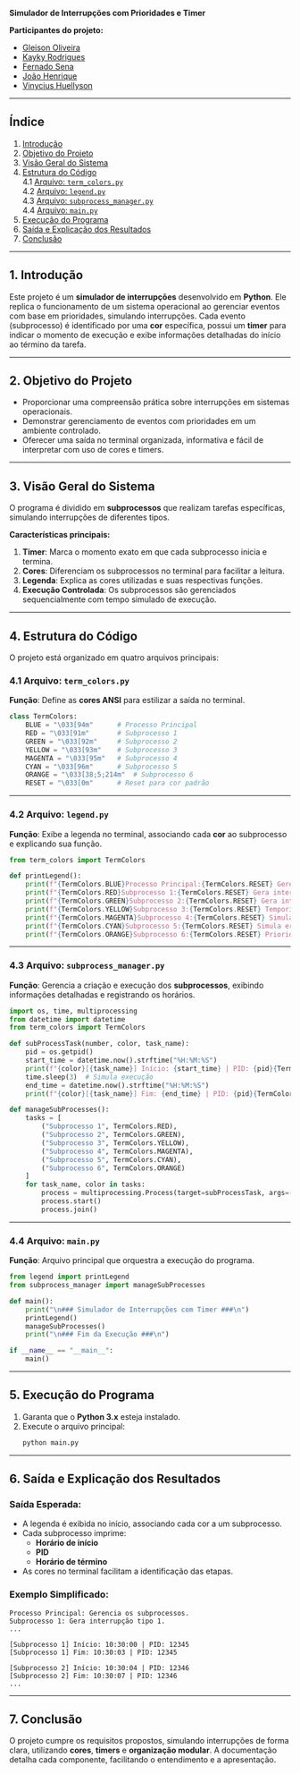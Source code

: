 **Simulador de Interrupções com Prioridades e Timer**  

**Participantes do projeto:**

- [Gleison Oliveira](https://github.com/gleiSUN)
- [Kayky Rodrigues](https://github.com/xFrostzss)
- [Fernado Sena](https://github.com/xFrostzss)
- [João Henrique](https://github.com/xFrostzss)
- [Vinycius Huellyson](https://github.com/sh1ftx)

---

## **Índice**  

1. [Introdução](#1-introdução)  
2. [Objetivo do Projeto](#2-objetivo-do-projeto)  
3. [Visão Geral do Sistema](#3-visão-geral-do-sistema)  
4. [Estrutura do Código](#4-estrutura-do-código)  
    4.1 [Arquivo: `term_colors.py`](#41-arquivo-term_colorspy)  
    4.2 [Arquivo: `legend.py`](#42-arquivo-legendpy)  
    4.3 [Arquivo: `subprocess_manager.py`](#43-arquivo-subprocess_managerpy)  
    4.4 [Arquivo: `main.py`](#44-arquivo-mainpy)  
5. [Execução do Programa](#5-execução-do-programa)  
6. [Saída e Explicação dos Resultados](#6-saída-e-explicação-dos-resultados)  
7. [Conclusão](#7-conclusão)  

---

## **1. Introdução**  
Este projeto é um **simulador de interrupções** desenvolvido em **Python**. Ele replica o funcionamento de um sistema operacional ao gerenciar eventos com base em prioridades, simulando interrupções. Cada evento (subprocesso) é identificado por uma **cor** específica, possui um **timer** para indicar o momento de execução e exibe informações detalhadas do início ao término da tarefa.  

---

## **2. Objetivo do Projeto**  
- Proporcionar uma compreensão prática sobre interrupções em sistemas operacionais.  
- Demonstrar gerenciamento de eventos com prioridades em um ambiente controlado.  
- Oferecer uma saída no terminal organizada, informativa e fácil de interpretar com uso de cores e timers.  

---

## **3. Visão Geral do Sistema**  
O programa é dividido em **subprocessos** que realizam tarefas específicas, simulando interrupções de diferentes tipos.  

**Características principais:**  
1. **Timer**: Marca o momento exato em que cada subprocesso inicia e termina.  
2. **Cores**: Diferenciam os subprocessos no terminal para facilitar a leitura.  
3. **Legenda**: Explica as cores utilizadas e suas respectivas funções.  
4. **Execução Controlada**: Os subprocessos são gerenciados sequencialmente com tempo simulado de execução.  

---

## **4. Estrutura do Código**  

O projeto está organizado em quatro arquivos principais:  

### **4.1 Arquivo: `term_colors.py`**  
**Função**: Define as **cores ANSI** para estilizar a saída no terminal.  

```python
class TermColors:
    BLUE = "\033[94m"      # Processo Principal
    RED = "\033[91m"       # Subprocesso 1
    GREEN = "\033[92m"     # Subprocesso 2
    YELLOW = "\033[93m"    # Subprocesso 3
    MAGENTA = "\033[95m"   # Subprocesso 4
    CYAN = "\033[96m"      # Subprocesso 5
    ORANGE = "\033[38;5;214m"  # Subprocesso 6
    RESET = "\033[0m"      # Reset para cor padrão
```

---

### **4.2 Arquivo: `legend.py`**  
**Função**: Exibe a legenda no terminal, associando cada **cor** ao subprocesso e explicando sua função.  

```python
from term_colors import TermColors

def printLegend():
    print(f"{TermColors.BLUE}Processo Principal:{TermColors.RESET} Gerencia os subprocessos.")
    print(f"{TermColors.RED}Subprocesso 1:{TermColors.RESET} Gera interrupção tipo 1.")
    print(f"{TermColors.GREEN}Subprocesso 2:{TermColors.RESET} Gera interrupção tipo 2.")
    print(f"{TermColors.YELLOW}Subprocesso 3:{TermColors.RESET} Temporizador (Timer).")
    print(f"{TermColors.MAGENTA}Subprocesso 4:{TermColors.RESET} Simula evento de entrada/saída.")
    print(f"{TermColors.CYAN}Subprocesso 5:{TermColors.RESET} Simula erro de sistema.")
    print(f"{TermColors.ORANGE}Subprocesso 6:{TermColors.RESET} Prioridade mais baixa.\n")
```

---

### **4.3 Arquivo: `subprocess_manager.py`**  
**Função**: Gerencia a criação e execução dos **subprocessos**, exibindo informações detalhadas e registrando os horários.  

```python
import os, time, multiprocessing
from datetime import datetime
from term_colors import TermColors

def subProcessTask(number, color, task_name):
    pid = os.getpid()
    start_time = datetime.now().strftime("%H:%M:%S")
    print(f"{color}[{task_name}] Início: {start_time} | PID: {pid}{TermColors.RESET}")
    time.sleep(3)  # Simula execução
    end_time = datetime.now().strftime("%H:%M:%S")
    print(f"{color}[{task_name}] Fim: {end_time} | PID: {pid}{TermColors.RESET}\n")

def manageSubProcesses():
    tasks = [
        ("Subprocesso 1", TermColors.RED),
        ("Subprocesso 2", TermColors.GREEN),
        ("Subprocesso 3", TermColors.YELLOW),
        ("Subprocesso 4", TermColors.MAGENTA),
        ("Subprocesso 5", TermColors.CYAN),
        ("Subprocesso 6", TermColors.ORANGE)
    ]
    for task_name, color in tasks:
        process = multiprocessing.Process(target=subProcessTask, args=(1, color, task_name))
        process.start()
        process.join()
```

---

### **4.4 Arquivo: `main.py`**  
**Função**: Arquivo principal que orquestra a execução do programa.  

```python
from legend import printLegend
from subprocess_manager import manageSubProcesses

def main():
    print("\n### Simulador de Interrupções com Timer ###\n")
    printLegend()
    manageSubProcesses()
    print("\n### Fim da Execução ###\n")

if __name__ == "__main__":
    main()
```

---

## **5. Execução do Programa**  
1. Garanta que o **Python 3.x** esteja instalado.  
2. Execute o arquivo principal:  
   ```bash
   python main.py
   ```  

---

## **6. Saída e Explicação dos Resultados**  

### **Saída Esperada:**  
- A legenda é exibida no início, associando cada cor a um subprocesso.  
- Cada subprocesso imprime:  
   - **Horário de início**  
   - **PID**  
   - **Horário de término**  
- As cores no terminal facilitam a identificação das etapas.  

### **Exemplo Simplificado:**  

```
Processo Principal: Gerencia os subprocessos.
Subprocesso 1: Gera interrupção tipo 1.  
...

[Subprocesso 1] Início: 10:30:00 | PID: 12345  
[Subprocesso 1] Fim: 10:30:03 | PID: 12345  

[Subprocesso 2] Início: 10:30:04 | PID: 12346  
[Subprocesso 2] Fim: 10:30:07 | PID: 12346  
...
```

---

## **7. Conclusão**  
O projeto cumpre os requisitos propostos, simulando interrupções de forma clara, utilizando **cores**, **timers** e **organização modular**. A documentação detalha cada componente, facilitando o entendimento e a apresentação.
